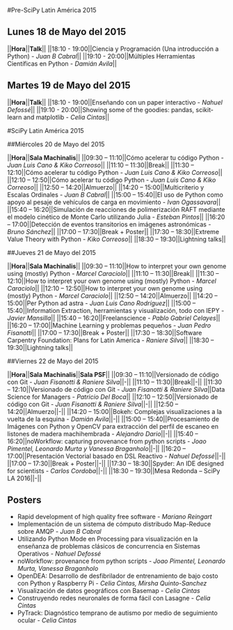 #Pre-SciPy Latin América 2015

## Lunes 18 de Mayo del 2015

||**Hora**||**Talk**||
||18:10 - 19:00||Ciencia y Programación (Una introducción a Python) - *Juan B Cabral*||
||19:10 - 20:00||Múltiples Herramientas Científicas en Python - *Damián Avila*||

## Martes 19 de Mayo del 2015

||**Hora**||**Talk**||
||18:10 - 19:00||Enseñando con un paper interactivo - *Nahuel Defossé*||
||19:10 - 20:00||Showing some of the goodies: pandas, scikit-learn and matplotlib - *Celia Cintas*||


#SciPy Latin América 2015

##Miércoles 20 de Mayo del 2015

||**Hora**||**Sala Machinalis**||
||09:30 – 11:10||Cómo acelerar tu código Python - *Juan Luis Cano & Kiko Correoso*||
||11:10 – 11:30||Break||
||11:30 – 12:10||Cómo acelerar tu código Python - *Juan Luis Cano & Kiko Correoso*||
||12:10 – 12:50||Cómo acelerar tu código Python - *Juan Luis Cano & Kiko Correoso*||
||12:50 – 14:20||Almuerzo||
||14:20 – 15:00||Multicriterio y Escalas Ordinales - *Juan B Cabral*||
||15:00 – 15:40||El uso de Python como apoyo al pesaje de vehículos de carga en movimiento -  *Ivan Ogassavara*||
||15:40 – 16:20||Simulación de reacciones de polimerización RAFT mediante el modelo cinético de Monte Carlo utilizando Julia - *Esteban Pintos*||
||16:20 – 17:00||Detección de eventos transitorios en imágenes astronómicas - *Bruno Sánchez*||
||17:00 – 17:30||Break + Poster||
||17:30 – 18:30||Extreme Value Theory with Python - *Kiko Correoso*||
||18:30 – 19:30||Lightning talks||


##Jueves 21 de Mayo del 2015

||**Hora**||**Sala Machinalis**||
||09:30 – 11:10||How to interpret your own genome using (mostly) Python - *Marcel Caraciolo*||
||11:10 – 11:30||Break||
||11:30 – 12:10||How to interpret your own genome using (mostly) Python - *Marcel Caraciolo*||
||12:10 – 12:50||How to interpret your own genome using (mostly) Python - *Marcel Caraciolo*||
||12:50 – 14:20||Almuerzo||
||14:20 – 15:00||Per Python ad astra - *Juan Luis Cano Rodríguez*||
||15:00 – 15:40||Information Extraction, herramientas y visualización, todo con IEPY - *Javier Mansilla*||
||15:40 – 16:20||Freelanscience - *Pablo Gabriel Celayes*||
||16:20 – 17:00||Machine Learning y problemas pequeños - *Juan Pedro Fisanotti*||
||17:00 – 17:30||Break + Poster||
||17:30 – 18:30||Software Carpentry Foundation: Plans for Latin America - *Raniere Silva*||
||18:30 – 19:30||Lightning talks||

##Viernes 22 de Mayo del 2015

||**Hora**||**Sala Machinalis**||**Sala PSF**||
||09:30 – 11:10||Versionado de código con Git - *Juan Fisanotti & Raniere Silva*||-||
||11:10 – 11:30||Break||-||
||11:30 – 12:10||Versionado de código con Git - *Juan Fisanotti & Raniere Silva*||Data Science for Managers - *Patricio Del Boca*||
||12:10 – 12:50||Versionado de código con Git - *Juan Fisanotti & Raniere Silva*||-||
||12:50 – 14:20||Almuerzo||-||
||14:20 – 15:00||Bokeh: Complejas visualizaciones a la vuelta de la esquina - *Damián Avila*||-||
||15:00 – 15:40||Procesamiento de Imágenes con Python y OpenCV para extracción del perfil de escaneo en listones de madera machihembrada - *Alejandro Dario*||-||
||15:40 – 16:20||noWorkflow: capturing provenance from python scripts - *Joao Pimentel, Leonardo Murta y Vanessa Braganholo*||-||
||16:20 – 17:00||Presentación Vectorial basado en DSL Reactivo - *Nahuel Defossé*||-||
||17:00 – 17:30||Break + Poster||-||
||17:30 – 18:30||Spyder: An IDE designed for scientists - *Carlos Cordoba*||-||
||18:30 – 19:30||Mesa Redonda – SciPy LA 2016||-||

## Posters

- Rapid development of high quality free software - *Mariano Reingart*
- Implementación de un sistema de cómputo distribudo Map-Reduce sobre AMQP - *Juan B Cabral*
- Utilizando Python Mode en Processing para visualización en la enseñanza de problemas clásicos de concurrencia en Sistemas Operativos - *Nahuel Defossé*
- noWorkflow: provenance from python scripts - *Joao Pimentel, Leonardo Murta, Vanessa Braganholo*
- OpenDEA: Desarrollo de desfibrilador de entrenamiento de bajo costo con Python y Raspberry Pi - *Celia Cintas, Mirsha Quinto-Sanchez*
- Visualización de datos geográficos con Basemap - *Celia Cintas*
- Construyendo redes neuronales de forma fácil con Lasagne - *Celia Cintas*
- PyTrack: Diagnóstico temprano de autismo por medio de seguimiento ocular - *Celia Cintas*

